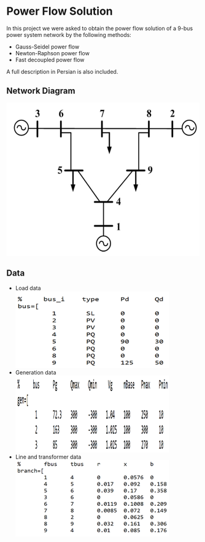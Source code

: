 # Power Flow Solution
In this project we were asked to obtain the power flow solution of a 9-bus power system network by the following methods:
- Gauss-Seidel power flow
- Newton-Raphson power flow
- Fast decoupled power flow

A full description in Persian is also included.

## Network Diagram

<img src="Pictures/Diagram.png" alt="Diag" width="600" height="400"/>

## Data
* Load data </br>
  <img src="Pictures/Load_Data.png" alt="LD" width="400" height="200"/>
* Generation data </br>
  <img src="Pictures/Generation_Data.png" alt="GD" width="400" height="200"/>
* Line and transformer data </br>
  <img src="Pictures/Line_and_Transformer_Data.png" alt="LTD" width="400" height="200"/>

